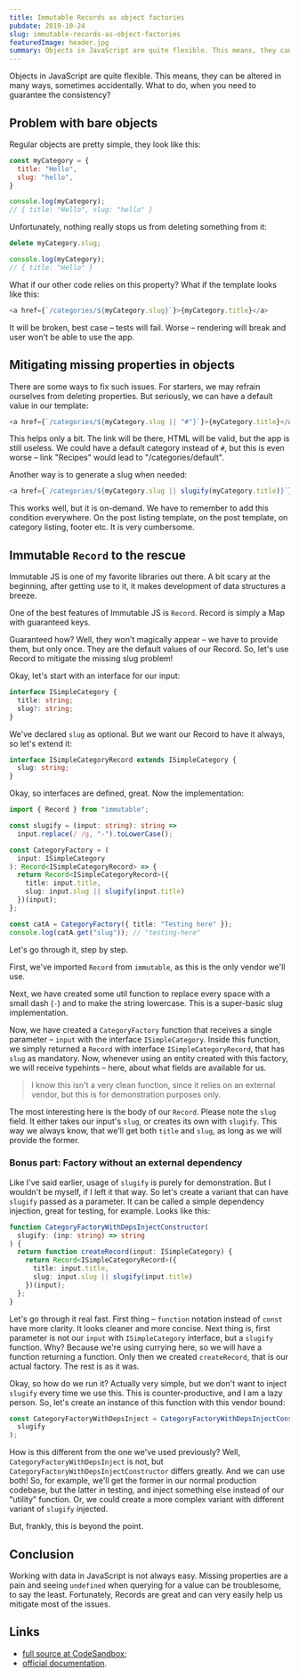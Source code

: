 ```yaml
---
title: Immutable Records as object factories
pubdate: 2019-10-24
slug: immutable-records-as-object-factories 
featuredImage: header.jpg
summary: Objects in JavaScript are quite flexible. This means, they can be altered in many ways, sometimes accidentally. What to do, when you need to guarantee the consistency?
---
```

Objects in JavaScript are quite flexible. This means, they can be altered in many ways, sometimes accidentally. What to do, when you need to guarantee the consistency?

## Problem with bare objects

Regular objects are pretty simple, they look like this:

```js
const myCategory = {
  title: "Hello",
  slug: "hello",
}

console.log(myCategory);
// { title: "Hello", slug: "hello" }
```

Unfortunately, nothing really stops us from deleting something from it:

```js
delete myCategory.slug;

console.log(myCategory);
// { title: "Hello" }
```

What if our other code relies on this property? What if the template looks like this:

```js
<a href={`/categories/${myCategory.slug}`}>{myCategory.title}</a>
```

It will be broken, best case – tests will fail. Worse – rendering will break and user won't be able to use the app.

## Mitigating missing properties in objects

There are some ways to fix such issues. For starters, we may refrain ourselves from deleting properties. But seriously, we can have a default value in our template:

```js
<a href={`/categories/${myCategory.slug || "#"}`}>{myCategory.title}</a>
```

This helps only a bit. The link will be there, HTML will be valid, but the app is still useless. We could have a default category instead of `#`, but this is even worse – link "Recipes" would lead to "/categories/default".

Another way is to generate a slug when needed:

```js
<a href={`/categories/${myCategory.slug || slugify(myCategory.title)}`}>{myCategory.title}</a>
```

This works well, but it is on-demand. We have to remember to add this condition everywhere. On the post listing template, on the post template, on category listing, footer etc. It is very cumbersome. 

## Immutable `Record` to the rescue

Immutable JS is one of my favorite libraries out there. A bit scary at the beginning, after getting use to it, it makes development of data structures a breeze.

One of the best features of Immutable JS is `Record`. Record is simply a Map with guaranteed keys. 

Guaranteed how? Well, they won't magically appear – we have to provide them, but only once. They are the default values of our Record. So, let's use Record to mitigate the missing slug problem!

Okay, let's start with an interface for our input:

```typescript
interface ISimpleCategory {
  title: string;
  slug?: string;
}
```

We've declared `slug` as optional. But we want our Record to have it always, so let's extend it:

```typescript
interface ISimpleCategoryRecord extends ISimpleCategory {
  slug: string;
}
```

Okay, so interfaces are defined, great. Now the implementation:

```typescript
import { Record } from "immutable";

const slugify = (input: string): string =>
  input.replace(/ /g, "-").toLowerCase();

const CategoryFactory = (
  input: ISimpleCategory
): Record<ISimpleCategoryRecord> => {
  return Record<ISimpleCategoryRecord>({
    title: input.title,
    slug: input.slug || slugify(input.title)
  })(input);
};

const catA = CategoryFactory({ title: "Testing here" });
console.log(catA.get("slug")); // "testing-here"
```

Let's go through it, step by step.

First, we've imported `Record` from `immutable`, as this is the only vendor we'll use.

Next, we have created some util function to replace every space with a small dash (`-`) and to make the string lowercase. This is a super-basic slug implementation.

Now, we have created a `CategoryFactory` function that receives a single parameter – `input` with the interface `ISimpleCategory`. Inside this function, we simply returned a `Record` with interface `ISimpleCategoryRecord`, that has `slug` as mandatory. Now, whenever using an entity created with this factory, we will receive typehints – here, about what fields are available for us. 

> I know this isn't a very clean function, since it relies on an external vendor, but this is for demonstration purposes only.

The most interesting here is the body of our `Record`. Please note the `slug` field. It either takes our input's `slug`, or creates its own with `slugify`. This way we always know, that we'll get both `title` and `slug`, as long as we will provide the former.

### Bonus part: Factory without an external dependency

Like I've said earlier, usage of `slugify` is purely for demonstration. But I wouldn't be myself, if I left it that way. So let's create a variant that can have `slugify` passed as a parameter. It can be called a simple dependency injection, great for testing, for example. Looks like this:

```typescript
function CategoryFactoryWithDepsInjectConstructor(
  slugify: (inp: string) => string
) {
  return function createRecord(input: ISimpleCategory) {
    return Record<ISimpleCategoryRecord>({
      title: input.title,
      slug: input.slug || slugify(input.title)
    })(input);
  };
}
```

Let's go through it real fast. First thing – `function` notation instead of `const` have more clarity. It looks cleaner and more concise. Next thing is, first parameter is not our `input` with `ISimpleCategory` interface, but a `slugify` function. Why? Because we're using currying here, so we will have a function returning a function. Only then we created `createRecord`, that is our actual factory. The rest is as it was.

Okay, so how do we run it? Actually very simple, but we don't want to inject `slugify` every time we use this. This is counter-productive, and I am a lazy person. So, let's create an instance of this function with this vendor bound:

```typescript
const CategoryFactoryWithDepsInject = CategoryFactoryWithDepsInjectConstructor(
  slugify
);
```

How is this different from the one we've used previously? Well, `CategoryFactoryWithDepsInject` is not, but `CategoryFactoryWithDepsInjectConstructor` differs greatly. And we can use both! So, for example, we'll get the former in our normal production codebase, but the latter in testing, and inject something else instead of our "utility" function. Or, we could create a more complex variant with different variant of `slugify` injected.

But, frankly, this is beyond the point.

## Conclusion

Working with data in JavaScript is not always easy. Missing properties are a pain and seeing `undefined` when querying for a value can be troublesome, to say the least. Fortunately, Records are great and can very easily help us mitigate most of the issues.

## Links

- [full source at CodeSandbox](https://codesandbox.io/s/red-sound-nehsr);
- [official documentation](https://immutable-js.github.io/immutable-js/docs/#/Record).
